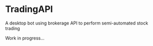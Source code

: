# TradingAPI

A desktop bot using brokerage API to perform semi-automated stock trading

Work in progress...
